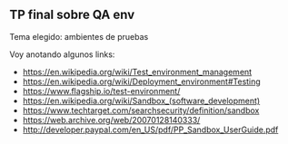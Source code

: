 ## TP final sobre QA env

Tema elegido: ambientes de pruebas

Voy anotando algunos links:

- https://en.wikipedia.org/wiki/Test_environment_management
- https://en.wikipedia.org/wiki/Deployment_environment#Testing
- https://www.flagship.io/test-environment/
- https://en.wikipedia.org/wiki/Sandbox_(software_development)
- https://www.techtarget.com/searchsecurity/definition/sandbox
- https://web.archive.org/web/20070128140333/
- http://developer.paypal.com/en_US/pdf/PP_Sandbox_UserGuide.pdf

